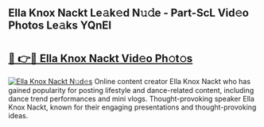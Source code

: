## Ella Knox Nackt Le𝚊k𝚎d N𝚞𝚍e - Part-ScL Vid𝚎o Photos Le𝚊ks YQnEI

# <h2><a href="http://fb4chyr.evod.top/?m=Ella+Knox+Nackt">🔗 👉🔴 Ella Knox Nackt Vid𝚎o Ph𝚘t𝚘s</a></h2>

[![Ella Knox Nackt N𝚞d𝚎s](https://i.imgur.com/8V9OHl7.gif)](http://fb4chyr.evod.top/?m=Ella+Knox+Nackt)
Online content creator Ella Knox Nackt who has gained popularity for posting lifestyle and dance-related content, including dance trend performances and mini vlogs. Thought-provoking speaker Ella Knox Nackt, known for their engaging presentations and thought-provoking ideas. 
